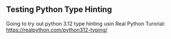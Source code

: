 ## Testing Python Type Hinting

Going to try out python 3.12 type hinting usin Real Python Turorial:
https://realpython.com/python312-typing/


